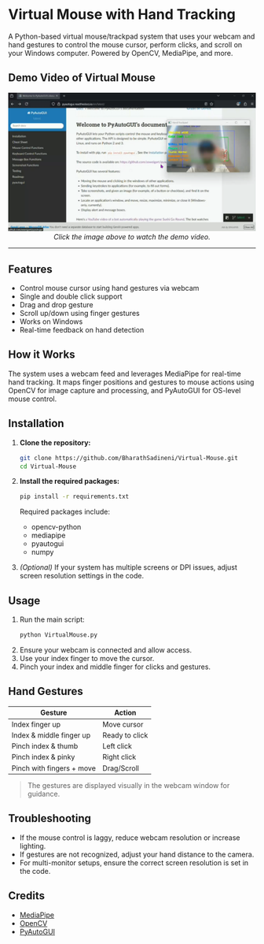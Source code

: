 # Virtual Mouse with Hand Tracking

A Python-based virtual mouse/trackpad system that uses your webcam and hand gestures to control the mouse cursor, perform clicks, and scroll on your Windows computer. Powered by OpenCV, MediaPipe, and more.

## Demo Video of Virtual Mouse
<p align="center">
  <a href="https://bharathsadineniportfolio.netlify.app/static/media/Virtual%20Mouse%20Video.2623788318840cbf7eab.mp4">
    <img src="https://github.com/BharathSadineni/Virtual-Mouse/blob/main/Virtual%20Mouse%20Demo%20Image.png" alt="Demo Video Screenshot">
  </a>
  <br>
  <em>Click the image above to watch the demo video.</em>
</p>

---

## Features

- Control mouse cursor using hand gestures via webcam
- Single and double click support
- Drag and drop gesture
- Scroll up/down using finger gestures
- Works on Windows
- Real-time feedback on hand detection

## How it Works

The system uses a webcam feed and leverages MediaPipe for real-time hand tracking. It maps finger positions and gestures to mouse actions using OpenCV for image capture and processing, and PyAutoGUI for OS-level mouse control.

## Installation

1. **Clone the repository:**
   ```bash
   git clone https://github.com/BharathSadineni/Virtual-Mouse.git
   cd Virtual-Mouse
   ```

2. **Install the required packages:**
   ```bash
   pip install -r requirements.txt
   ```
   Required packages include:
   - opencv-python
   - mediapipe
   - pyautogui
   - numpy

3. *(Optional)* If your system has multiple screens or DPI issues, adjust screen resolution settings in the code.

## Usage

1. Run the main script:
   ```bash
   python VirtualMouse.py
   ```
2. Ensure your webcam is connected and allow access.
3. Use your index finger to move the cursor.
4. Pinch your index and middle finger for clicks and gestures.

## Hand Gestures

| Gesture                      | Action         |
|------------------------------|---------------|
| Index finger up              | Move cursor   |
| Index & middle finger up     | Ready to click|
| Pinch index & thumb          | Left click    |
| Pinch index & pinky          | Right click   |
| Pinch with fingers + move    | Drag/Scroll   |

> The gestures are displayed visually in the webcam window for guidance.

## Troubleshooting

- If the mouse control is laggy, reduce webcam resolution or increase lighting.
- If gestures are not recognized, adjust your hand distance to the camera.
- For multi-monitor setups, ensure the correct screen resolution is set in the code.

## Credits

- [MediaPipe](https://google.github.io/mediapipe/)
- [OpenCV](https://opencv.org/)
- [PyAutoGUI](https://pyautogui.readthedocs.io/en/latest/)
